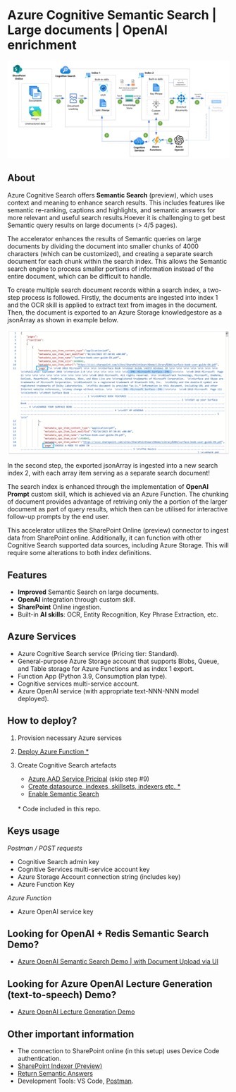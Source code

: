 # Azure Cognitive Semantic Search | Large documents | OpenAI enrichment

![](images/arch.png)

## About
Azure Cognitive Search offers **Semantic Search** (preview), which uses context and meaning to enhance search results. This includes features like semantic re-ranking, captions and highlights, and semantic answers for more relevant and useful search results.Hoever it is challenging to get best Semantic query results on large documents (> 4/5 pages).

The accelerator enhances the results of Semantic queries on large documents by dividing the document into smaller chunks of 4000 characters (which can be customized), and creating a separate search document for each chunk within the search index. This allows the Semantic search engine to process smaller portions of information instead of the entire document, which can be difficult to handle. 

To create multiple search document records within a search index, a two-step process is followed. Firstly, the documents are ingested into index 1 and the OCR skill is applied to extract text from images in the document. Then, the document is exported to an Azure Storage knowledgestore as a jsonArray as shown in example below.

![](images/exported_as_jsonArray.png)

In the second step, the exported jsonArray is ingested into a new search index 2, with each array item serving as a separate search document!

The search index is enhanced through the implementation of **OpenAI Prompt** custom skill, which is achieved via an Azure Function. The chunking of document provides advantage of retriving only the a portion of the larger document as part of query results, which then can be utilised for interactive follow-up prompts by the end user.

This accelerator utilizes the SharePoint Online (preview) connector to ingest data from SharePoint online. Additionally, it can function with other Cognitive Search supported data sources, including Azure Storage. This will require some alterations to both index definitions.

## Features
- **Improved** Semantic Search on large documents.
- **OpenAI** integration through custom skill.
- **SharePoint** Online ingestion.
- Built-in **AI skills**: OCR, Entity Recognition, Key Phrase Extraction, etc.

## Azure Services
- Azure Cognitive Search service (Pricing tier: Standard).
- General-purpose Azure Storage account that supports Blobs, Queue, and Table storage for Azure Functions and as index 1 export.
- Function App (Python 3.9, Consumption plan type).
- Cognitive services multi-service account.
- Azure OpenAI service (with appropriate text-NNN-NNN model deployed).

## How to deploy?
1. Provision necessary Azure services
2. [Deploy Azure Function *](md/AzureFunction.md)
3. Create Cognitive Search artefacts
    - [Azure AAD Service Pricipal](https://learn.microsoft.com/en-us/azure/search/search-howto-index-sharepoint-online#step-3-create-an-azure-ad-application) (skip step #9)
    - [Create datasource, indexes, skillsets, indexers etc. *](md/Postman.md)
    - [Enable Semantic Search](https://learn.microsoft.com/en-us/azure/search/semantic-search-overview#enable-semantic-search)

    <br>
    * Code included in this repo.

## Keys usage

*Postman / POST requests*
- Cognitive Search admin key
- Cognitive Services multi-service account key
- Azure Storage Account connection string (includes key)
- Azure Function Key

*Azure Function*
- Azure OpenAI service key

## Looking for OpenAI + Redis Semantic Search Demo?
- [Azure OpenAI Semantic Search Demo | with Document Upload via UI](https://github.com/MaheshSQL/openai-vector-search-demo)

## Looking for Azure OpenAI Lecture Generation (text-to-speech) Demo?
- [Azure OpenAI Lecture Generation Demo](https://github.com/MaheshSQL/openai-lecture-generation)


## Other important information
- The connection to SharePoint online (in this setup) uses Device Code authentication.
- [SharePoint Indexer (Preview)](https://learn.microsoft.com/en-us/azure/search/search-howto-index-sharepoint-online)
- [Return Semantic Answers](https://learn.microsoft.com/en-us/azure/search/semantic-answers?tabs=semanticConfiguration)
- Development Tools: VS Code, [Postman](https://www.postman.com/downloads/).